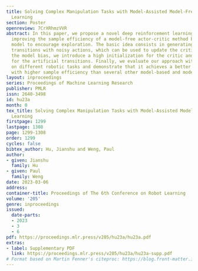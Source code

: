 ```yaml
---
title: Solving Complex Manipulation Tasks with Model-Assisted Model-Free Reinforcement
  Learning
section: Poster
openreview: 7CrXRhmzVVR
abstract: In this paper, we propose a novel deep reinforcement learning approach for
  improving the sample efficiency of a model-free actor-critic method by using a learned
  model to encourage exploration. The basic idea consists in generating artificial
  transitions with noisy actions, which can be used to update the critic. To counteract
  the model bias, we introduce a high initialization for the critic and two filters
  for the artificial transitions. Finally, we evaluate our approach with the TD3 algorithm
  on different robotic tasks and demonstrate that it achieves a better performance
  with higher sample efficiency than several other model-based and model-free methods.
layout: inproceedings
series: Proceedings of Machine Learning Research
publisher: PMLR
issn: 2640-3498
id: hu23a
month: 0
tex_title: Solving Complex Manipulation Tasks with Model-Assisted Model-Free Reinforcement
  Learning
firstpage: 1299
lastpage: 1308
page: 1299-1308
order: 1299
cycles: false
bibtex_author: Hu, Jianshu and Weng, Paul
author:
- given: Jianshu
  family: Hu
- given: Paul
  family: Weng
date: 2023-03-06
address:
container-title: Proceedings of The 6th Conference on Robot Learning
volume: '205'
genre: inproceedings
issued:
  date-parts:
  - 2023
  - 3
  - 6
pdf: https://proceedings.mlr.press/v205/hu23a/hu23a.pdf
extras:
- label: Supplementary PDF
  link: https://proceedings.mlr.press/v205/hu23a/hu23a-supp.pdf
# Format based on Martin Fenner's citeproc: https://blog.front-matter.io/posts/citeproc-yaml-for-bibliographies/
---
```

